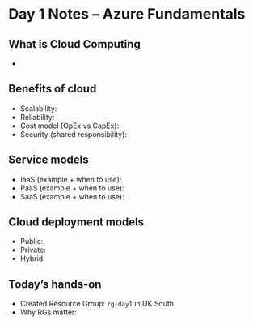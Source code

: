 # Day 1 Notes – Azure Fundamentals

## What is Cloud Computing
- 

## Benefits of cloud
- Scalability: 
- Reliability: 
- Cost model (OpEx vs CapEx):
- Security (shared responsibility):

## Service models
- IaaS (example + when to use):
- PaaS (example + when to use):
- SaaS (example + when to use):

## Cloud deployment models
- Public:
- Private:
- Hybrid:

## Today’s hands-on
- Created Resource Group: `rg-day1` in UK South
- Why RGs matter:
